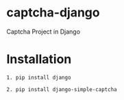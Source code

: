 # captcha-django
Captcha Project in Django

# Installation

```packages
1. pip install django

2. pip install django-simple-captcha
```
